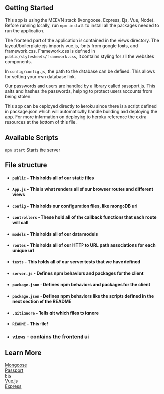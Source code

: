 ## Getting Started
This app is using the MEEVN stack (Mongoose, Express, Ejs, Vue, Node). Before running locally, run `npm install` to install all the packages needed to run the application.

The frontend part of the application is contained in the views directory. The layout/boilerplate.ejs imports vue.js, fonts from google fonts, and framework.css. Framework.css is defined in `public/stylesheets/framework.css`, it contains styling for all the websites components.

In `config/config.js`, the path to the database can be defined. This allows for setting your own database link.

Our passwords and users are handled by a library called passport.js. This salts and hashes the passwords, helping to protect users accounts from being stolen.

This app can be deployed directly to heroku since there is a script defined in package.json which will automatically handle building and deploying the app. For more information on deploying to heroku reference the extra resources at the bottom of this file. 


## Available Scripts
`npm start` Starts the server

## File structure
- #### `public` - This holds all of our static files
- #### `App.js` - This is what renders all of our browser routes and different views
- #### `config` - This holds our configuration files, like mongoDB uri
- #### `controllers` - These hold all of the callback functions that each route will call
- #### `models` - This holds all of our data models
- #### `routes` - This holds all of our HTTP to URL path associations for each unique url
- #### `tests` - This holds all of our server tests that we have defined
- #### `server.js` - Defines npm behaviors and packages for the client
- #### `package.json` - Defines npm behaviors and packages for the client
- #### `package.json` - Defines npm behaviors like the scripts defined in the next section of the README
- #### `.gitignore` - Tells git which files to ignore
- #### `README` - This file!
- ### `views` - contains the frontend ui
## Learn More
[Mongoose](https://mongoosejs.com/docs/api.html)\
[Passport](http://www.passportjs.org/docs/)\
[Ejs](https://ejs.co/#docs)\
[Vue.js](https://vuejs.org/v2/guide/)\
[Express](http://expressjs.com/)